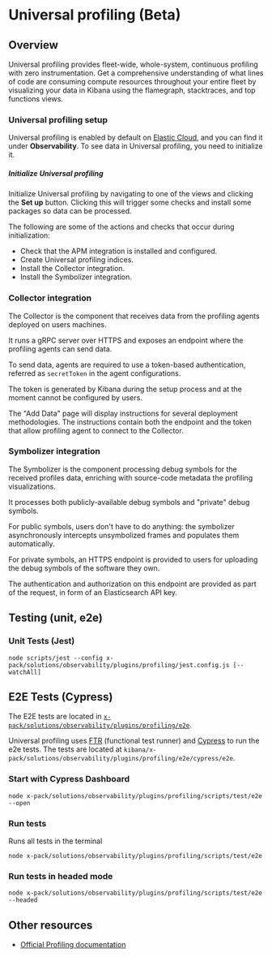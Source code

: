 # Universal profiling (Beta)

## Overview
Universal profiling provides fleet-wide, whole-system, continuous profiling with zero instrumentation. Get a comprehensive understanding of what lines of code are consuming compute resources throughout your entire fleet by visualizing your data in Kibana using the flamegraph, stacktraces, and top functions views.

### Universal profiling setup
Universal profiling is enabled by default on [Elastic Cloud](https://www.elastic.co/cloud/), and you can find it under **Observability**. To see data in Universal profiling, you need to initialize it.

##### **Initialize Universal profiling**
Initialize Universal profiling by navigating to one of the views and clicking the **Set up** button. Clicking this will trigger some checks and install some packages so data can be processed.

The following are some of the actions and checks that occur during initialization:
- Check that the APM integration is installed and configured.
- Create Universal profiling indices.
- Install the Collector integration.
- Install the Symbolizer integration.

### Collector integration
The Collector is the component that receives data from the profiling agents deployed on users machines.

It runs a gRPC server over HTTPS and exposes an endpoint where the profiling agents can send data.

To send data, agents are required to use a token-based authentication, referred as `secretToken` in the agent configurations.

The token is generated by Kibana during the setup process and at the moment cannot be configured by users.

The "Add Data" page will display instructions for several deployment methodologies.
The instructions contain both the endpoint and the token that allow profiling agent to connect to the Collector.

### Symbolizer integration
The Symbolizer is the component processing debug symbols for the received profiles data, enriching with source-code metadata the profiling visualizations.

It processes both publicly-available debug symbols and "private" debug symbols.

For public symbols, users don't have to do anything: the symbolizer asynchronously intercepts unsymbolized frames and populates them automatically.

For private symbols, an HTTPS endpoint is provided to users for uploading the debug symbols of the software they own.

The authentication and authorization on this endpoint are provided as part of the request, in form of an Elasticsearch API key.


## Testing (unit, e2e)
### Unit Tests (Jest)

```
node scripts/jest --config x-pack/solutions/observability/plugins/profiling/jest.config.js [--watchAll]
```

## E2E Tests (Cypress)
The E2E tests are located in [`x-pack/solutions/observability/plugins/profiling/e2e`](./e2e).

Universal profiling uses [FTR](../../../../src/platform/packages/shared/kbn-test/README.mdx) (functional test runner) and [Cypress](https://www.cypress.io/) to run the e2e tests. The tests are located at `kibana/x-pack/solutions/observability/plugins/profiling/e2e/cypress/e2e`.

### Start with Cypress Dashboard

```
node x-pack/solutions/observability/plugins/profiling/scripts/test/e2e --open
```

### Run tests
Runs all tests in the terminal

```
node x-pack/solutions/observability/plugins/profiling/scripts/test/e2e
```

### Run tests in headed mode

```
node x-pack/solutions/observability/plugins/profiling/scripts/test/e2e --headed
```

## Other resources
- [Official Profiling documentation](https://www.elastic.co/observability/universal-profiling)
